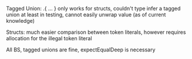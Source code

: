 Tagged Union:
    .{ ... } only works for structs, couldn't type infer a tagged union
    at least in testing, cannot easily unwrap value (as of current knowledge)

Structs:
    much easier comparison between token literals, however requires allocation
    for the illegal token literal



All BS, tagged unions are fine, expectEqualDeep is necessary
